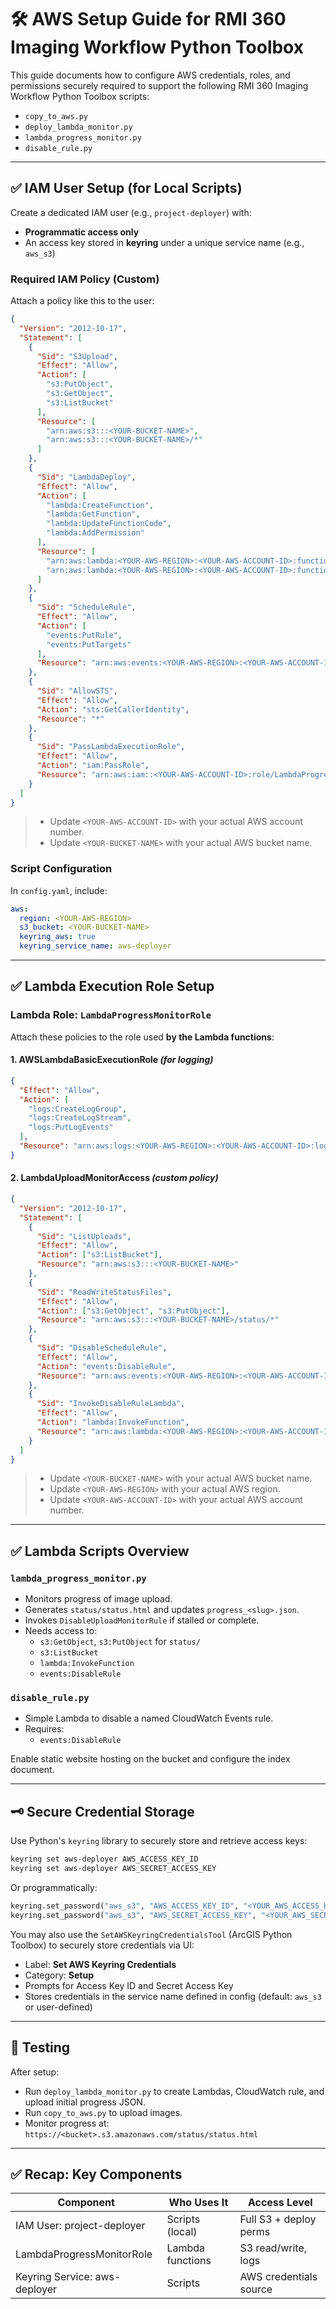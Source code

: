 # 🛠️ AWS Setup Guide for RMI 360 Imaging Workflow Python Toolbox

This guide documents how to configure AWS credentials, roles, and permissions securely required to support the following 
RMI 360 Imaging Workflow Python Toolbox scripts:

- `copy_to_aws.py`
- `deploy_lambda_monitor.py`
- `lambda_progress_monitor.py`
- `disable_rule.py`

---

## ✅ IAM User Setup (for Local Scripts)
Create a dedicated IAM user (e.g., `project-deployer`) with:
- **Programmatic access only**
- An access key stored in **keyring** under a unique service name (e.g., `aws_s3`)

### Required IAM Policy (Custom)
Attach a policy like this to the user:

```json
{
  "Version": "2012-10-17",
  "Statement": [
    {
      "Sid": "S3Upload",
      "Effect": "Allow",
      "Action": [
        "s3:PutObject",
        "s3:GetObject",
        "s3:ListBucket"
      ],
      "Resource": [
        "arn:aws:s3:::<YOUR-BUCKET-NAME>",
        "arn:aws:s3:::<YOUR-BUCKET-NAME>/*"
      ]
    },
    {
      "Sid": "LambdaDeploy",
      "Effect": "Allow",
      "Action": [
        "lambda:CreateFunction",
        "lambda:GetFunction",
        "lambda:UpdateFunctionCode",
        "lambda:AddPermission"
      ],
      "Resource": [
        "arn:aws:lambda:<YOUR-AWS-REGION>:<YOUR-AWS-ACCOUNT-ID>:function:ProgressMonitor", 
        "arn:aws:lambda:<YOUR-AWS-REGION>:<YOUR-AWS-ACCOUNT-ID>:function:DisableUploadMonitorRule"
      ]
    },
    {
      "Sid": "ScheduleRule",
      "Effect": "Allow",
      "Action": [
        "events:PutRule",
        "events:PutTargets"
      ],
      "Resource": "arn:aws:events:<YOUR-AWS-REGION>:<YOUR-AWS-ACCOUNT-ID>:rule/UploadMonitorRule*"
    },
    {
      "Sid": "AllowSTS",
      "Effect": "Allow",
      "Action": "sts:GetCallerIdentity",
      "Resource": "*"
    },
    {
      "Sid": "PassLambdaExecutionRole",
      "Effect": "Allow",
      "Action": "iam:PassRole",
      "Resource": "arn:aws:iam::<YOUR-AWS-ACCOUNT-ID>:role/LambdaProgressMonitorRole"
    }
  ]
}
```
> - Update `<YOUR-AWS-ACCOUNT-ID>` with your actual AWS account number.
> - Update `<YOUR-BUCKET-NAME>` with your actual AWS bucket name.

### Script Configuration
In `config.yaml`, include:
```yaml
aws:
  region: <YOUR-AWS-REGION>
  s3_bucket: <YOUR-BUCKET-NAME>
  keyring_aws: true
  keyring_service_name: aws-deployer
```

---

## ✅ Lambda Execution Role Setup

### Lambda Role: `LambdaProgressMonitorRole`
Attach these policies to the role used **by the Lambda functions**:

#### 1. **AWSLambdaBasicExecutionRole** *(for logging)*
```json
{
  "Effect": "Allow",
  "Action": [
    "logs:CreateLogGroup",
    "logs:CreateLogStream",
    "logs:PutLogEvents"
  ],
  "Resource": "arn:aws:logs:<YOUR-AWS-REGION>:<YOUR-AWS-ACCOUNT-ID>:log-group:/aws/lambda/LambdaProgressMonitorRole*"
}
```

#### 2. **LambdaUploadMonitorAccess** *(custom policy)*
```json
{
  "Version": "2012-10-17",
  "Statement": [
    {
      "Sid": "ListUploads",
      "Effect": "Allow",
      "Action": ["s3:ListBucket"],
      "Resource": "arn:aws:s3:::<YOUR-BUCKET-NAME>"
    },
    {
      "Sid": "ReadWriteStatusFiles",
      "Effect": "Allow",
      "Action": ["s3:GetObject", "s3:PutObject"],
      "Resource": "arn:aws:s3:::<YOUR-BUCKET-NAME>/status/*"
    },
    {
      "Sid": "DisableScheduleRule",
      "Effect": "Allow",
      "Action": "events:DisableRule",
      "Resource": "arn:aws:events:<YOUR-AWS-REGION>:<YOUR-AWS-ACCOUNT-ID>:rule/UploadMonitorRule*"
    },
    {
      "Sid": "InvokeDisableRuleLambda",
      "Effect": "Allow",
      "Action": "lambda:InvokeFunction",
      "Resource": "arn:aws:lambda:<YOUR-AWS-REGION>:<YOUR-AWS-ACCOUNT-ID>:function:DisableUploadMonitorRule"
    }
  ]
}
```
> - Update `<YOUR-BUCKET-NAME>` with your actual AWS bucket name.
> - Update `<YOUR-AWS-REGION>` with your actual AWS region.
> - Update `<YOUR-AWS-ACCOUNT-ID>` with your actual AWS account number.

---

## ✅ Lambda Scripts Overview

### `lambda_progress_monitor.py`
- Monitors progress of image upload.
- Generates `status/status.html` and updates `progress_<slug>.json`.
- Invokes `DisableUploadMonitorRule` if stalled or complete.
- Needs access to:
  - `s3:GetObject`, `s3:PutObject` for `status/`
  - `s3:ListBucket`
  - `lambda:InvokeFunction`
  - `events:DisableRule`

### `disable_rule.py`
- Simple Lambda to disable a named CloudWatch Events rule.
- Requires:
  - `events:DisableRule`

Enable static website hosting on the bucket and configure the index document.

---

## 🗝️ Secure Credential Storage
Use Python's `keyring` library to securely store and retrieve access keys:

```bash
keyring set aws-deployer AWS_ACCESS_KEY_ID
keyring set aws-deployer AWS_SECRET_ACCESS_KEY
```
Or programmatically:
```python
keyring.set_password("aws_s3", "AWS_ACCESS_KEY_ID", "<YOUR_AWS_ACCESS_KEY>")
keyring.set_password("aws_s3", "AWS_SECRET_ACCESS_KEY", "<YOUR_AWS_SECRET_KEY>")
```
You may also use the `SetAWSKeyringCredentialsTool` (ArcGIS Python Toolbox) to securely store credentials via UI:
- Label: **Set AWS Keyring Credentials**
- Category: **Setup** 
- Prompts for Access Key ID and Secret Access Key 
- Stores credentials in the service name defined in config (default: `aws_s3` or user-defined)

---

## 🧪 Testing
After setup:
- Run `deploy_lambda_monitor.py` to create Lambdas, CloudWatch rule, and upload initial progress JSON.
- Run `copy_to_aws.py` to upload images.
- Monitor progress at: `https://<bucket>.s3.amazonaws.com/status/status.html`

---

## ✅ Recap: Key Components
| Component                    | Who Uses It             | Access Level           |
|-----------------------------|--------------------------|-------------------------|
| IAM User: project-deployer  | Scripts (local)          | Full S3 + deploy perms  |
| LambdaProgressMonitorRole   | Lambda functions         | S3 read/write, logs     |
| Keyring Service: aws-deployer | Scripts                | AWS credentials source  |